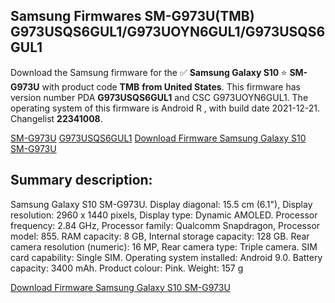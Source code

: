 <h2>Samsung Firmwares SM-G973U(TMB) G973USQS6GUL1/G973UOYN6GUL1/G973USQS6GUL1</h2>
Download the Samsung firmware for the ✅ <strong>Samsung Galaxy S10 </strong> ⭐ <strong>SM-G973U</strong> with product code <strong>TMB</strong> <strong> from United States</strong>. This firmware has version number PDA <strong>G973USQS6GUL1</strong> and CSC G973UOYN6GUL1. The operating system of this firmware is Android R , with build date 2021-12-21. Changelist <strong>22341008</strong>.

[SM-G973U](https://samfirm.shop/samsung/model/SM-G973U)
[G973USQS6GUL1](https://samfirm.shop/samsung/pda/G973USQS6GUL1)
[Download Firmware Samsung Galaxy S10 SM-G973U](https://samfirm.shop/samsung/firmware/484400)
<h2>Summary description:</h2>
<p>Samsung Galaxy S10 SM-G973U. Display diagonal: 15.5 cm (6.1"), Display resolution: 2960 x 1440 pixels, Display type: Dynamic AMOLED. Processor frequency: 2.84 GHz, Processor family: Qualcomm Snapdragon, Processor model: 855. RAM capacity: 8 GB, Internal storage capacity: 128 GB. Rear camera resolution (numeric): 16 MP, Rear camera type: Triple camera. SIM card capability: Single SIM. Operating system installed: Android 9.0. Battery capacity: 3400 mAh. Product colour: Pink. Weight: 157 g</p>


[Download Firmware Samsung Galaxy S10 SM-G973U](https://samfirm.shop/samsung/firmware/484400)
